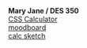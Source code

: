 <!doctype html>
<html>
<head>
<meta charset="UTF-8">
<title>Mary Jane / DES 350</title>
</head>

<body>
		<strong>Mary Jane / DES 350</strong><br>
	<a href="calculator_css.html" target="_self">CSS Calculator</a><br>
	<a href="moodboard.jpg"
	  target="_self">moodboard</a><br>
	<a href="sketch-04.jpg"
	   target="_self">calc sketch</a><br>
	<a href="Dieter Rams"
	   target="Dieter Rams</a><br>
	
	
</body>
</html>
